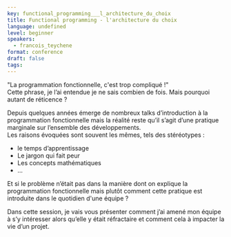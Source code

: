 ```yaml
---
key: functional_programming___l_architecture_du_choix
title: Functional programming - l'architecture du choix
language: undefined
level: beginner
speakers:
  - francois_teychene
format: conference
draft: false
tags:
---
```

"La programmation fonctionnelle, c'est trop compliqué !"  
Cette phrase, je l’ai entendue je ne sais combien de fois. Mais pourquoi autant de réticence ?

Depuis quelques années émerge de nombreux talks d’introduction à la programmation fonctionnelle mais la réalité reste qu’il s’agit d’une pratique marginale sur l’ensemble des développements.  
Les raisons évoquées sont souvent les mêmes, tels des stéréotypes :

 - le temps d’apprentissage
 - Le jargon qui fait peur
 - Les concepts mathématiques
 - ...

Et si le problème n’était pas dans la manière dont on explique la programmation fonctionnelle mais plutôt comment cette pratique est introduite dans le quotidien d'une équipe ?

Dans cette session, je vais vous présenter comment j’ai amené mon équipe à s’y intéresser alors qu’elle y était réfractaire et comment cela à impacter la vie d’un projet.

